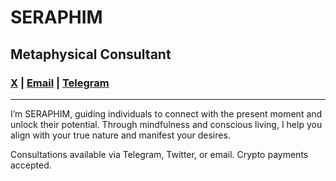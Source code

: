 # SERAPHIM 

## Metaphysical Consultant

### <a href="https://x.com/se2aphim" target="_blank">X</a> | <a href="mailto:se2aphim@icloud.com">Email</a> | <a href="https://t.me/se2aphim" target="_blank">Telegram</a>

---

I’m SERAPHIM, guiding individuals to connect with the present moment and unlock their potential. Through mindfulness and conscious living, I help you align with your true nature and manifest your desires.

Consultations available via Telegram, Twitter, or email. Crypto payments accepted.
